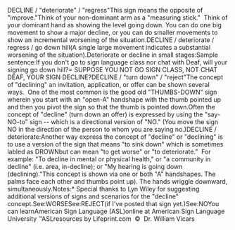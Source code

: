 DECLINE / "deteriorate" / "regress"This sign means the opposite of "improve."Think of your non-dominant arm as a "measuring stick."  Think of 
			your dominant hand as showing the
  level going down. You can do one big movement to show a major
  decline, or you can do smaller movements to show an incremental
  worsening of the situation.DECLINE / deteriorate / regress / go down hill(A single large movement indicates a substantial worsening of the 
			situation).Deteriorate or decline in small stages:Sample sentence:If you don't go to sign language class nor chat with Deaf, will your 
			signing go down hill?= SUPPOSE YOU NOT GO SIGN CLASS, NOT CHAT DEAF, YOUR SIGN DECLINE?DECLINE / "turn down" / 
			"reject"The concept of "declining" an invitation, application, or offer can 
			be shown several ways.  One of the most common is the good old 
			"THUMBS-DOWN" sign wherein you start with an "open-A" handshape with 
			the thumb pointed up and then you pivot the sign so that the thumb 
			is pointed down.Often the concept of "decline" (turn down an offer) is expressed by 
			using the "say-NO-to" sign -- which is a directional version of 
			"NO." (You move the sign NO in the direction of the person to whom 
			you are saying no.)DECLINE / deteriorate:Another way express the concept of "decline" or "declining" is to 
			use a version of the sign that means "to sink down" which is 
			sometimes labled as DROWNbut can mean "to get worse" or "to deteriorate."  For example: 
			"To decline in mental or physical health," or "a community in 
			decline" (i.e. area, in-decline); or "My hearing is going down 
			(declining)."This concept is shown via one or both "A" handshapes. The palms face 
			each other and thumbs point up). The hands wriggle downward, 
			simultaneously.Notes:* Special thanks to Lyn Wiley for suggesting additional versions of 
			signs and scenarios for the "decline" concept.See:WORSESee:REJECT(if I've posted that sign yet.)See:NOYou can learnAmerican Sign Language (ASL)online at American Sign Language University ™ASLresources by Lifeprint.com  ©  Dr. William Vicars